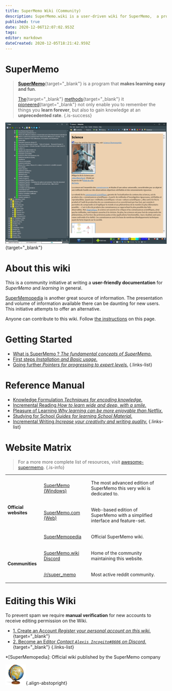 ```yaml
---
title: SuperMemo Wiki (Community)
description: SuperMemo.wiki is a user-driven wiki for SuperMemo,  a program that makes learning easy and fun.
published: true
date: 2020-12-06T12:07:02.953Z
tags: 
editor: markdown
dateCreated: 2020-12-05T18:21:42.959Z
---
```


# SuperMemo

> [**SuperMemo**](https://super-memo.com/supermemo18.html){target="_blank"} is a program that **makes learning easy and fun**.
>
> [The](https://supermemo.guru/wiki/Spaced_repetition){target="_blank"} [methods](https://supermemo.guru/wiki/Incremental_reading){target="_blank"} it [pioneered](https://supermemo.guru/wiki/History_of_spaced_repetition){target="_blank"} not only enable you to remember the things you **learn forever**, but also to gain knowledge at an **unprecedented rate**.
{.is-success}


[![SuperMemo 18](/screenshots/screenshot-sm18-001.png)](/screenshots/screenshot-sm18-001.png){target="_blank"}

# About this wiki

This is a community initiative at writing a **user-friendly documentation** for *SuperMemo* and *learning* in general.

[SuperMemopedia](https://supermemopedia.com/) is another great source of information. The presentation and volume of information available there can be daunting for new users. This initiative attempts to offer an alternative.

Anyone can contribute to this wiki. Follow [the instructions](#editing-this-wiki) on this page.

# Getting Started

- [What is SuperMemo ? *The fundamental concepts of SuperMemo.*](/getting-started)
- [First steps *Installation and Basic usage.*](/getting-started/first-steps)
- [Going further *Pointers for progressing to expert levels.*](/getting-started/going-further)
{.links-list}

# Reference Manual

- [Knowledge Formulation *Techniques for encoding knowledge.*](/reference-manual)
- [Incremental Reading *How to learn wide and deep, with a smile.*](/reference-manual)
- [Pleasure of Learning *Why learning can be more enjoyable than Netflix.*](/reference-manual)
- [Studying for School *Guides for learning School Material.*](/reference-manual)
- [Incremental Writing *Increase your creativity and writing quality.*](/reference-manual)
{.links-list}

# Website Matrix

> For a more more complete list of resources, visit [awesome-supermemo](https://github.com/supermemo/awesome-supermemo).
{.is-info}

<table>
  <tbody>
    <tr>
      <td rowspan="3">
        <p>
          <strong>Official websites</strong>
        </p>
      </td>
      <td>
        <p>
          <a target="_blank" href="https://super-memo.com/">SuperMemo (Windows)</a>
        </p>
      </td>
      <td>
        <p>The most advanced edition of SuperMemo this very wiki is dedicated to.</p>
      </td>
    </tr>
    <tr>
      <td>
        <p>
          <a target="_blank" href="http://supermemo.com/">SuperMemo.com (Web)</a>
        </p>
      </td>
      <td>
        <p>Web-based edition of SuperMemo with a simplified interface and feature-set.</p>
      </td>
    </tr>
    <tr>
      <td>
        <p>
          <a target="_blank" href="http://supermemopedia.com/">SuperMemopedia</a>
        </p>
      </td>
      <td>
        <p>Official SuperMemo wiki.</p>
      </td>
    </tr>
    <tr>
      <td rowspan="2">
        <p>
          <strong>Communities</strong>
        </p>
      </td>
      <td>
        <p>
          <a target="_blank" href="https://discord.gg/vUQhqCT">SuperMemo.wiki Discord</a>
        </p>
      </td>
      <td>
        <p>Home of the community maintaining this website.</p>
      </td>
    </tr>
    <tr>
      <td>
        <p>
          <a target="_blank" href="https://www.reddit.com/r/super_memo/">/r/super_memo</a>
        </p>
      </td>
      <td>
        <p>Most active reddit community.</p>
      </td>
    </tr>
  </tbody>
</table>

# Editing this Wiki

To prevent spam we require **manual verification** for new accounts to receive editing permission on the Wiki.

- [1. Create an Account *Register your personal account on this wiki.*](//supermemo.wiki/login){target="_blank"}
- [2. Become an Editor *Contact `Alexis Incogito#8606` on Discord.*](https://discord.gg/vUQhqCT){target="_blank"}
{.links-list}

*[SuperMemopedia]: Official wiki published by the SuperMemo company

![SuperMemo.wiki](/supermemo-64.png){.align-abstopright}